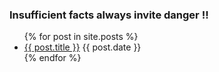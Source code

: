 
### Insufficient facts always invite danger !!

<ul>
  {% for post in site.posts %}
    <li>
      <a href="{{ post.url }}">{{ post.title }}</a> {{ post.date }}
    </li>
  {% endfor %}
</ul>
